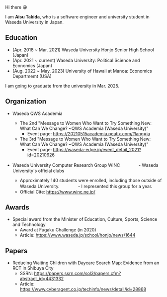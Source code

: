 Hi there 😀

I am **Aisu Takida**, who is a software engineer and university student in Waseda University in Japan.

## Education
- (Apr. 2018 ~ Mar. 2021) Waseda University Honjo Senior High School (Japan)
- (Apr. 2021 ~ current) Waseda University: Political Science and Economics (Japan)
- (Aug. 2022 ~ May. 2023) University of Hawaii at Manoa: Economics Departmemt (USA)

I am going to graduate from the university in Mar. 2025.

## Organization
- Waseda QWS Academia
  - The 2nd "Message to Women Who Want to Try Something New: What Can We Change? ~QWS Academia (Waseda University)"
    - Event page: https://20210515academia.peatix.com/?lang=ja
  - The 3rd "Message to Women Who Want to Try Something New: What Can We Change? ~QWS Academia (Waseda University)"
    - Event page: https://waseda-edge.jp/event_detail_2021?id=20210626

- Waseda University Computer Research Group WINC
　　　　- Waseda University's official clubs
  - Approximately 140 students were enrolled, including those outside of Waseda University.
　　　　- I represented this group for a year.
  - Official Cite: https://www.winc.ne.jp/

## Awards
- Special award from the Minister of Education, Culture, Sports, Science and Technology
  - Award at Fugaku Challenge (in 2020)
  - Article: https://www.waseda.jp/school/honjo/news/1644

## Papers
- Reducing Waiting Children with Daycare Search Map: Evidence from an RCT in Shibuya City
  - SSRN: https://papers.ssrn.com/sol3/papers.cfm?abstract_id=4431332
  - Article: https://www.cyberagent.co.jp/techinfo/news/detail/id=28868
